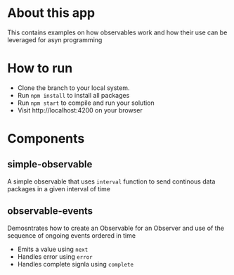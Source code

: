 # About this app

This contains examples on how observables work and how their use can be leveraged for asyn programming

# How to run
- Clone the branch to your local system.
- Run `npm install` to install all packages
- Run `npm start` to compile and run your solution
- Visit http://localhost:4200 on your browser

# Components

## simple-observable
A simple observable that uses `interval` function to send continous data packages in a given interval of time

## observable-events
Demosntrates how to create an Observable for an Observer and use of the sequence of ongoing events ordered in time
- Emits a value using `next`
- Handles error using `error`
- Handles complete signla using `complete`

